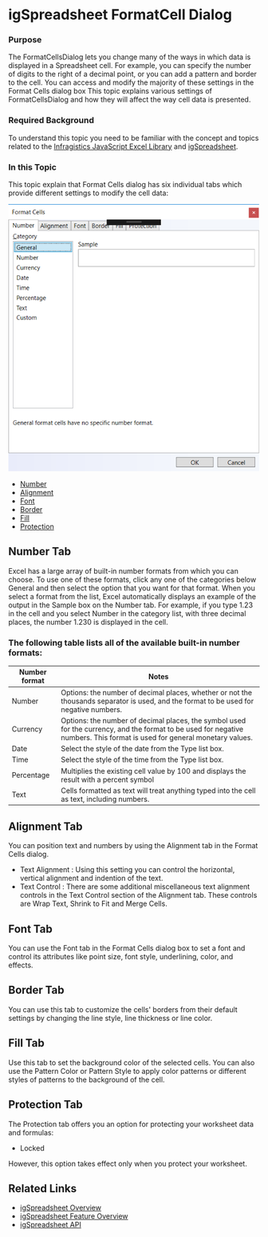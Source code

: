 ﻿<!--
|metadata|
{
    "fileName": "igspreadsheet-FormatCell-Dialog",
    "controlName": "igSpreadsheet",
    "tags": ["FormatCell Dialog"]
}
|metadata|
-->

# igSpreadsheet FormatCell Dialog

### Purpose

The FormatCellsDialog lets you change many of the ways in which data is displayed in a Spreadsheet cell. For example, you can specify the number of digits to the right of a decimal point, or you can add a pattern and border to the cell. You can access and modify the majority of these settings in the Format Cells dialog box
This topic explains various settings of FormatCellsDialog and how they will affect the way cell data is presented.

### Required Background

To understand this topic you need to be familiar with the concept and topics related to the [Infragistics JavaScript Excel Library](javascript-excel-library.html) and [igSpreadsheet](igSpreadsheet-Feature-Overview.html). 

### In this Topic

This topic explain that Format Cells dialog has six individual tabs which provide different settings to modify the cell data:

![](images/igSpreadSheet_Format_Cells_Dialog.png)

-   [Number](#number)
- 	[Alignment](#alignment)
- 	[Font](#font)
- 	[Border](#border)
- 	[Fill](#fill)
- 	[Protection](#protection)

## <a id="number"></a>Number Tab

Excel has a large array of built-in number formats from which you can choose. To use one of these formats, click any one of the categories below General and then select the option that you want for that format. When you select a format from the list, Excel automatically displays an example of the output in the Sample box on the Number tab. For example, if you type 1.23 in the cell and you select Number in the category list, with three decimal places, the number 1.230 is displayed in the cell.

### The following table lists all of the available built-in number formats:

Number format |Notes
---|---
Number| Options: the number of decimal places, whether or not the thousands separator is used, and the format to be used for negative numbers.
Currency| Options: the number of decimal places, the symbol used for the currency, and the format to be used for negative numbers. This format is used for general monetary values.
Date| Select the style of the date from the Type list box.
Time| Select the style of the time from the Type list box.
Percentage| Multiplies the existing cell value by 100 and displays the result with a percent symbol
Text| Cells formatted as text will treat anything typed into the cell as text, including numbers.


## <a id="alignment"></a>Alignment Tab

You can position text and numbers by using the Alignment tab in the Format Cells dialog.

- Text Alignment : Using this setting you can control the horizontal, vertical alignment and indention of the text.
- Text Control : There are some additional miscellaneous text alignment controls in the Text Control section of the Alignment tab. These controls are Wrap Text, Shrink to Fit and Merge Cells.

## <a id="font"></a>Font Tab
You can use the Font tab in the Format Cells dialog box to set a font and control its attributes like point size, font style, underlining, color, and effects.

## <a id="border"></a>Border Tab
You can use this tab to customize the cells' borders from their default settings by changing the line style, line thickness or line color.

## <a id="fill"></a>Fill Tab

Use this tab to set the background color of the selected cells. You can also use the Pattern Color or Pattern Style to apply color patterns or different styles of patterns to the background of the cell.

## <a id="protection"></a>Protection Tab
The Protection tab offers you an option for protecting your worksheet data and formulas:

- Locked

However, this option takes effect only when you protect your worksheet.

## <a id="related_links"></a>Related Links
-   [igSpreadsheet Overview](igSpreadsheet-Overview.html)
-   [igSpreadsheet Feature Overview](igSpreadsheet-Feature-Overview.html)
-   [igSpreadsheet API](%%jQueryApiUrl%%/ui.igspreadsheet)